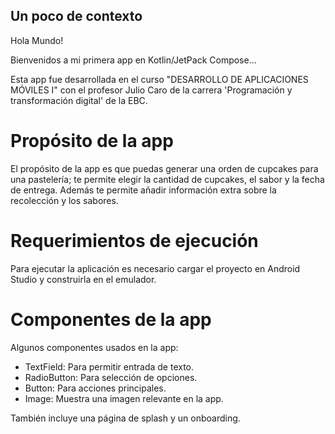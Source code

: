 ## Un poco de contexto
Hola Mundo!

Bienvenidos a mi primera app en Kotlin/JetPack Compose...

Esta app fue desarrollada en el curso "DESARROLLO DE APLICACIONES MÓVILES I" con el profesor Julio Caro de la carrera 'Programación y transformación digital' de la EBC.

# Propósito de la app
El propósito de la app es que puedas generar una orden de cupcakes para una pastelería; te permite elegir la cantidad de cupcakes, el sabor y la fecha de entrega. Además te permite añadir información extra sobre la recolección y los sabores.
# Requerimientos de ejecución
Para ejecutar la aplicación es necesario cargar el proyecto en Android Studio y construirla en el emulador.
# Componentes de la app
Algunos componentes usados en la app:

+ TextField: Para permitir entrada de texto.
+ RadioButton: Para selección de opciones.
+ Button: Para acciones principales.
+ Image: Muestra una imagen relevante en la app.

También incluye una página de splash y un onboarding.
